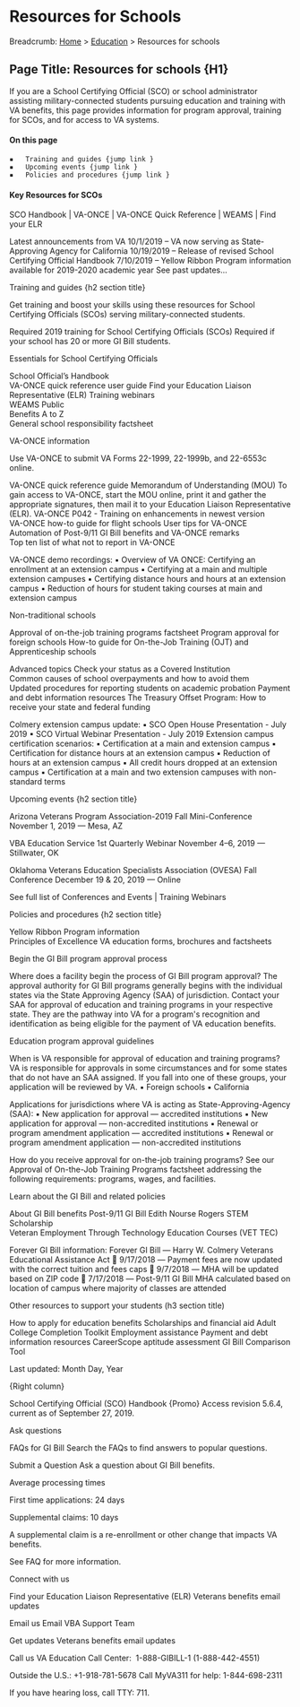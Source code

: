 
# Resources for Schools

Breadcrumb: [Home]() > [Education]() >  Resources for schools

## Page Title: Resources for schools {H1}

If you are a School Certifying Official (SCO) or school administrator assisting military-connected students pursuing education and training with VA benefits, this page provides information for program approval, training for SCOs, and for access to VA systems. 

#### On this page
	▪	Training and guides {jump link }
 	▪	Upcoming events {jump link }
 	▪	Policies and procedures {jump link }

#### Key Resources for SCOs 
SCO Handbook  |  VA-ONCE  |  VA-ONCE Quick Reference  |  WEAMS  |  Find your ELR 


Latest announcements from VA
10/1/2019 – VA now serving as State-Approving Agency for California
10/19/2019 – Release of revised School Certifying Official Handbook
7/10/2019 – Yellow Ribbon Program information available for 2019-2020 academic year
See past updates…


Training and guides {h2 section title} 

Get training and boost your skills using these resources for School Certifying Officials (SCOs) serving military-connected students.

Required 2019 training for School Certifying Officials (SCOs) 
Required if your school has 20 or more GI Bill students.


Essentials for School Certifying Officials

School Official’s Handbook   
VA-ONCE quick reference user guide 
Find your Education Liaison Representative (ELR) 
Training webinars   
WEAMS Public   
Benefits A to Z   
General school responsibility factsheet   


VA-ONCE information

Use VA-ONCE to submit VA Forms 22-1999, 22-1999b, and 22-6553c online.

VA-ONCE quick reference guide 
Memorandum of Understanding (MOU) 
To gain access to VA-ONCE, start the MOU online, print it and gather the appropriate signatures, then mail it to your Education Liaison Representative (ELR). 
VA-ONCE P042 - Training on enhancements in newest version  
VA-ONCE how-to guide for flight schools 
User tips for VA-ONCE 
Automation of Post-9/11 GI Bill benefits and VA-ONCE remarks   
Top ten list of what not to report in VA-ONCE   

VA-ONCE demo recordings:
	▪	Overview of VA ONCE: Certifying an enrollment at an extension campus
 	▪	Certifying at a main and multiple extension campuses
 	▪	Certifying distance hours and hours at an extension campus 
	▪	Reduction of hours for student taking courses at main and extension campus 


Non-traditional schools

Approval of on-the-job training programs factsheet 
Program approval for foreign schools
How-to guide for On-the-Job Training (OJT) and Apprenticeship schools 


Advanced topics
Check your status as a Covered Institution  
Common causes of school overpayments and how to avoid them  
Updated procedures for reporting students on academic probation 
Payment and debt information resources 
The Treasury Offset Program: How to receive your state and federal funding

Colmery extension campus update:
	▪	SCO Open House Presentation - July 2019
 	▪	SCO Virtual Webinar Presentation - July 2019
Extension campus certification scenarios:
	▪	Certification at a main and extension campus
 	▪	Certification for distance hours at an extension campus
 	▪	Reduction of hours at an extension campus
 	▪	All credit hours dropped at an extension campus 
	▪	Certification at a main and two extension campuses with non-standard terms


Upcoming events {h2 section title} 

Arizona Veterans Program Association-2019 Fall Mini-Conference  
November 1, 2019 — Mesa, AZ

VBA Education Service 1st Quarterly Webinar 
November 4–6, 2019 — Stillwater, OK

Oklahoma Veterans Education Specialists Association (OVESA) Fall Conference 
December 19 & 20, 2019 — Online 

See full list of Conferences and Events  |  Training Webinars


Policies and procedures {h2 section title} 

Yellow Ribbon Program information  
Principles of Excellence 
VA education forms, brochures and factsheets 


Begin the GI Bill program approval process

Where does a facility begin the process of GI Bill program approval?
The approval authority for GI Bill programs generally begins with the individual states via the State Approving Agency (SAA) of jurisdiction.  Contact your SAA for approval of education and training programs in your respective state. They are the pathway into VA for a program's recognition and identification as being eligible for the payment of VA education benefits.

Education program approval guidelines   

When is VA responsible for approval of education and training programs?
VA is responsible for approvals in some circumstances and for some states that do not have an SAA assigned. If you fall into one of these groups, your application will be reviewed by VA.
▪	Foreign schools
 	▪	California 

Applications for jurisdictions where VA is acting as State-Approving-Agency (SAA):
	▪	New application for approval — accredited institutions
  	▪	New application for approval — non-accredited institutions
 	▪	Renewal or program amendment application — accredited institutions
 	▪	Renewal or program amendment application — non-accredited institutions 

How do you receive approval for on-the-job training programs?
See our Approval of On-the-Job Training Programs factsheet addressing the following requirements: programs, wages, and facilities.


Learn about the GI Bill and related policies

About GI Bill benefits 
Post-9/11 GI Bill 
Edith Nourse Rogers STEM Scholarship    
Veteran Employment Through Technology Education Courses (VET TEC)

Forever GI Bill information:
Forever GI Bill — Harry W. Colmery Veterans Educational Assistance Act   
9/17/2018 — Payment fees are now updated with the correct tuition and fees caps   
9/7/2018 — MHA will be updated based on ZIP code   
7/17/2018 — Post-9/11 GI Bill MHA calculated based on location of campus where majority of classes are attended


Other resources to support your students (h3 section title)

How to apply for education benefits
Scholarships and financial aid
Adult College Completion Toolkit
Employment assistance
Payment and debt information resources
CareerScope aptitude assessment 
GI Bill Comparison Tool



Last updated: Month Day, Year


{Right column}

School Certifying Official (SCO) Handbook {Promo}
Access revision 5.6.4, current as of September 27, 2019.


Ask questions

FAQs for GI Bill
Search the FAQs to find answers to popular questions.  

Submit a Question 
Ask a question about GI Bill benefits. 


Average processing times

First time applications:
24 days

Supplemental claims:
10 days

A supplemental claim is a re-enrollment or other change that impacts VA benefits.    

See FAQ for more information.


Connect with us

Find your Education Liaison Representative (ELR)
Veterans benefits email updates

Email us
Email VBA Support Team

Get updates
Veterans benefits email updates

Call us
VA Education Call Center: 
1-888-GIBILL-1 (1-888-442-4551)

Outside the U.S.: +1-918-781-5678
Call MyVA311 for help: 1-844-698-2311

If you have hearing loss, call TTY: 711.

